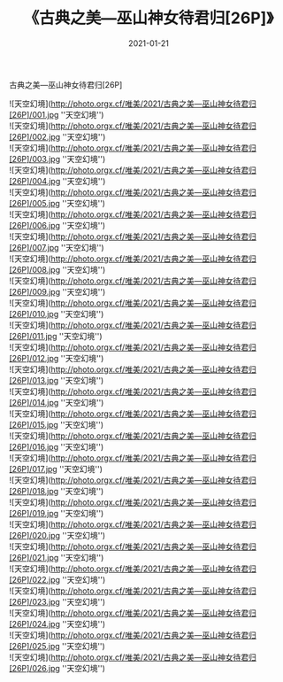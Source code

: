 ﻿---
layout: post
title:  《古典之美—巫山神女待君归[26P]》
date:   2021-01-21
img: http://photo.orgx.cf/唯美/2021/古典之美—巫山神女待君归[26P]/000.jpg
categories: [美女, 清纯, 唯美]
---

古典之美—巫山神女待君归[26P]



![天空幻境](http://photo.orgx.cf/唯美/2021/古典之美—巫山神女待君归[26P]/001.jpg ''天空幻境'') <br>
![天空幻境](http://photo.orgx.cf/唯美/2021/古典之美—巫山神女待君归[26P]/002.jpg ''天空幻境'') <br>
![天空幻境](http://photo.orgx.cf/唯美/2021/古典之美—巫山神女待君归[26P]/003.jpg ''天空幻境'') <br>
![天空幻境](http://photo.orgx.cf/唯美/2021/古典之美—巫山神女待君归[26P]/004.jpg ''天空幻境'') <br>
![天空幻境](http://photo.orgx.cf/唯美/2021/古典之美—巫山神女待君归[26P]/005.jpg ''天空幻境'') <br>
![天空幻境](http://photo.orgx.cf/唯美/2021/古典之美—巫山神女待君归[26P]/006.jpg ''天空幻境'') <br>
![天空幻境](http://photo.orgx.cf/唯美/2021/古典之美—巫山神女待君归[26P]/007.jpg ''天空幻境'') <br>
![天空幻境](http://photo.orgx.cf/唯美/2021/古典之美—巫山神女待君归[26P]/008.jpg ''天空幻境'') <br>
![天空幻境](http://photo.orgx.cf/唯美/2021/古典之美—巫山神女待君归[26P]/009.jpg ''天空幻境'') <br>
![天空幻境](http://photo.orgx.cf/唯美/2021/古典之美—巫山神女待君归[26P]/010.jpg ''天空幻境'') <br>
![天空幻境](http://photo.orgx.cf/唯美/2021/古典之美—巫山神女待君归[26P]/011.jpg ''天空幻境'') <br>
![天空幻境](http://photo.orgx.cf/唯美/2021/古典之美—巫山神女待君归[26P]/012.jpg ''天空幻境'') <br>
![天空幻境](http://photo.orgx.cf/唯美/2021/古典之美—巫山神女待君归[26P]/013.jpg ''天空幻境'') <br>
![天空幻境](http://photo.orgx.cf/唯美/2021/古典之美—巫山神女待君归[26P]/014.jpg ''天空幻境'') <br>
![天空幻境](http://photo.orgx.cf/唯美/2021/古典之美—巫山神女待君归[26P]/015.jpg ''天空幻境'') <br>
![天空幻境](http://photo.orgx.cf/唯美/2021/古典之美—巫山神女待君归[26P]/016.jpg ''天空幻境'') <br>
![天空幻境](http://photo.orgx.cf/唯美/2021/古典之美—巫山神女待君归[26P]/017.jpg ''天空幻境'') <br>
![天空幻境](http://photo.orgx.cf/唯美/2021/古典之美—巫山神女待君归[26P]/018.jpg ''天空幻境'') <br>
![天空幻境](http://photo.orgx.cf/唯美/2021/古典之美—巫山神女待君归[26P]/019.jpg ''天空幻境'') <br>
![天空幻境](http://photo.orgx.cf/唯美/2021/古典之美—巫山神女待君归[26P]/020.jpg ''天空幻境'') <br>
![天空幻境](http://photo.orgx.cf/唯美/2021/古典之美—巫山神女待君归[26P]/021.jpg ''天空幻境'') <br>
![天空幻境](http://photo.orgx.cf/唯美/2021/古典之美—巫山神女待君归[26P]/022.jpg ''天空幻境'') <br>
![天空幻境](http://photo.orgx.cf/唯美/2021/古典之美—巫山神女待君归[26P]/023.jpg ''天空幻境'') <br>
![天空幻境](http://photo.orgx.cf/唯美/2021/古典之美—巫山神女待君归[26P]/024.jpg ''天空幻境'') <br>
![天空幻境](http://photo.orgx.cf/唯美/2021/古典之美—巫山神女待君归[26P]/025.jpg ''天空幻境'') <br>
![天空幻境](http://photo.orgx.cf/唯美/2021/古典之美—巫山神女待君归[26P]/026.jpg ''天空幻境'') <br>